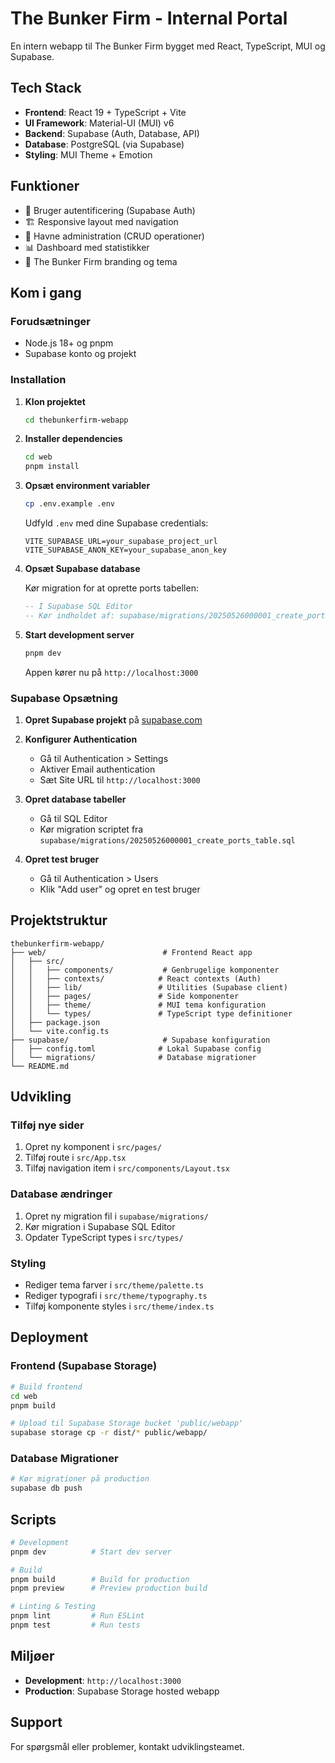 # The Bunker Firm - Internal Portal

En intern webapp til The Bunker Firm bygget med React, TypeScript, MUI og Supabase.

## Tech Stack

- **Frontend**: React 19 + TypeScript + Vite
- **UI Framework**: Material-UI (MUI) v6
- **Backend**: Supabase (Auth, Database, API)
- **Database**: PostgreSQL (via Supabase)
- **Styling**: MUI Theme + Emotion

## Funktioner

- 🔐 Bruger autentificering (Supabase Auth)
- 🏗️ Responsive layout med navigation
- 🚢 Havne administration (CRUD operationer)
- 📊 Dashboard med statistikker
- 🎨 The Bunker Firm branding og tema

## Kom i gang

### Forudsætninger

- Node.js 18+ og pnpm
- Supabase konto og projekt

### Installation

1. **Klon projektet**
   ```bash
   cd thebunkerfirm-webapp
   ```

2. **Installer dependencies**
   ```bash
   cd web
   pnpm install
   ```

3. **Opsæt environment variabler**
   ```bash
   cp .env.example .env
   ```
   
   Udfyld `.env` med dine Supabase credentials:
   ```
   VITE_SUPABASE_URL=your_supabase_project_url
   VITE_SUPABASE_ANON_KEY=your_supabase_anon_key
   ```

4. **Opsæt Supabase database**
   
   Kør migration for at oprette ports tabellen:
   ```sql
   -- I Supabase SQL Editor
   -- Kør indholdet af: supabase/migrations/20250526000001_create_ports_table.sql
   ```

5. **Start development server**
   ```bash
   pnpm dev
   ```

   Appen kører nu på `http://localhost:3000`

### Supabase Opsætning

1. **Opret Supabase projekt** på [supabase.com](https://supabase.com)

2. **Konfigurer Authentication**
   - Gå til Authentication > Settings
   - Aktiver Email authentication
   - Sæt Site URL til `http://localhost:3000`

3. **Opret database tabeller**
   - Gå til SQL Editor
   - Kør migration scriptet fra `supabase/migrations/20250526000001_create_ports_table.sql`

4. **Opret test bruger**
   - Gå til Authentication > Users
   - Klik "Add user" og opret en test bruger

## Projektstruktur

```
thebunkerfirm-webapp/
├── web/                          # Frontend React app
│   ├── src/
│   │   ├── components/           # Genbrugelige komponenter
│   │   ├── contexts/            # React contexts (Auth)
│   │   ├── lib/                 # Utilities (Supabase client)
│   │   ├── pages/               # Side komponenter
│   │   ├── theme/               # MUI tema konfiguration
│   │   └── types/               # TypeScript type definitioner
│   ├── package.json
│   └── vite.config.ts
├── supabase/                     # Supabase konfiguration
│   ├── config.toml              # Lokal Supabase config
│   └── migrations/              # Database migrationer
└── README.md
```

## Udvikling

### Tilføj nye sider

1. Opret ny komponent i `src/pages/`
2. Tilføj route i `src/App.tsx`
3. Tilføj navigation item i `src/components/Layout.tsx`

### Database ændringer

1. Opret ny migration fil i `supabase/migrations/`
2. Kør migration i Supabase SQL Editor
3. Opdater TypeScript types i `src/types/`

### Styling

- Rediger tema farver i `src/theme/palette.ts`
- Rediger typografi i `src/theme/typography.ts`
- Tilføj komponente styles i `src/theme/index.ts`

## Deployment

### Frontend (Supabase Storage)

```bash
# Build frontend
cd web
pnpm build

# Upload til Supabase Storage bucket 'public/webapp'
supabase storage cp -r dist/* public/webapp/
```

### Database Migrationer

```bash
# Kør migrationer på production
supabase db push
```

## Scripts

```bash
# Development
pnpm dev          # Start dev server

# Build
pnpm build        # Build for production
pnpm preview      # Preview production build

# Linting & Testing
pnpm lint         # Run ESLint
pnpm test         # Run tests
```

## Miljøer

- **Development**: `http://localhost:3000`
- **Production**: Supabase Storage hosted webapp

## Support

For spørgsmål eller problemer, kontakt udviklingsteamet.
